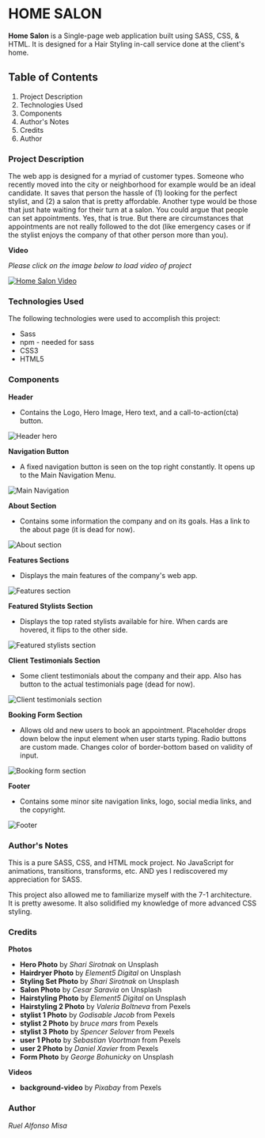 # HOME SALON #

**Home Salon** is a Single-page web application built using SASS, CSS, & HTML. It is designed for a Hair Styling in-call service done at the client's home. 

## Table of Contents ##

1. Project Description
1. Technologies Used
1. Components 
1. Author's Notes 
1. Credits
1. Author 

### Project Description ###

The web app is designed for a myriad of customer types. Someone who recently moved into the city or neighborhood for example would be an ideal candidate. It saves that person the hassle of (1) looking for the perfect stylist, and (2) a salon that is pretty affordable. Another type would be those that just hate waiting for their turn at a salon. You could argue that people can set appointments. Yes, that is true. But there are circumstances that appointments are not really followed to the dot (like emergency cases or if the stylist enjoys the company of that other person more than you).

**Video**

_Please click on the image below to load video of project_

[![Home Salon Video](./img/app-pic-1.png)](https://www.useloom.com/share/8940940961ec4d06af127fc1f9b6966e)

### Technologies Used ###

The following technologies were used to accomplish this project:

* Sass
* npm - needed for sass
* CSS3 
* HTML5

### Components ###

**Header** 
  * Contains the Logo, Hero Image, Hero text, and a call-to-action(cta) button.

![Header hero](./img/app-pic-1.png)

**Navigation Button**
  * A fixed navigation button is seen on the top right constantly. It opens up to the Main Navigation Menu.

![Main Navigation](./img/app-pic-2.png)

**About Section**
  * Contains some information the company and on its goals. Has a link to the about page (it is dead for now).

![About section](./img/app-pic-3.png)

**Features Sections**
  * Displays the main features of the company's web app. 

![Features section](./img/app-pic-4.png)

**Featured Stylists Section**
  * Displays the top rated stylists available for hire. When cards are hovered, it flips to the other side. 

![Featured stylists section](./img/app-pic-5.png)

**Client Testimonials Section**
  * Some client testimonials about the company and their app. Also has button to the actual testimonials page (dead for now).

![Client testimonials section](./img/app-pic-6.png)

**Booking Form Section**
  * Allows old and new users to book an appointment. Placeholder drops down below the input element when user starts typing. Radio buttons are custom made. Changes color of border-bottom based on validity of input. 

![Booking form section](./img/app-pic-7.png)

**Footer**
  * Contains some minor site navigation links, logo, social media links, and the copyright. 

![Footer](./img/app-pic-8.png)

### Author's Notes ###

This is a pure SASS, CSS, and HTML mock project. No JavaScript for animations, transitions, transforms, etc. AND yes I rediscovered my appreciation for SASS. 

This project also allowed me to familiarize myself with the 7-1 architecture. It is pretty awesome. It also solidified my knowledge of more advanced CSS styling. 

### Credits ###

**Photos**

* **Hero Photo** by _Shari Sirotnak_ on Unsplash
* **Hairdryer Photo** by _Element5 Digital_ on Unsplash
* **Styling Set Photo** by _Shari Sirotnak_ on Unsplash
* **Salon Photo** by _Cesar Saravia_ on Unsplash
* **Hairstyling Photo** by _Element5 Digital_ on Unsplash
* **Hairstyling 2 Photo** by _Valeria Boltneva_ from Pexels
* **stylist 1 Photo** by _Godisable Jacob_ from Pexels
* **stylist 2 Photo** by _bruce mars_ from Pexels
* **stylist 3 Photo** by _Spencer Selover_ from Pexels
* **user 1 Photo** by _Sebastian Voortman_ from Pexels
* **user 2 Photo** by _Daniel Xavier_ from Pexels
* **Form Photo** by _George Bohunicky_ on Unsplash

**Videos**

* **background-video** by _Pixabay_ from Pexels


### Author ###

_Ruel Alfonso Misa_








